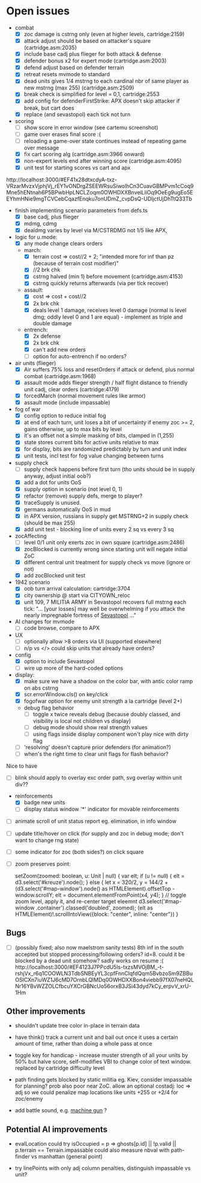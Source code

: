 # Open issues

- combat
  - [x] zoc damage is cstrng only (even at higher levels, cartridge:2159)
  - [x] attack adjust should be based on attacker's square (cartridge.asm:2035)
  - [x] include base cadj plus flieger for both attack & defense
  - [x] defender bonus x2 for expert mode (cartridge.asm:2003)
  - [x] defend adjust based on defender terrain
  - [x] retreat resets mvmode to standard
  - [x] dead units gives 1/4 mstrng to each cardinal nbr of same player as new mstrng (max 255) (cartridge.asm:2509)
  - [x] break check is simplified for level = 0,1, cartridge:2553
  - [x] add config for defenderFirstStrike: APX doesn't skip attacker if break, but cart does
  - [x] replace (and sevastopol) each tick not turn

- scoring
  - [ ] show score in error window (see cartemu screenshot)
  - [ ] game over erases final score :(
  - [ ] reloading a game-over state continues instead of repeating game over message
  - [x] fix cart scoring alg (cartridge.asm:3966 onward)
  - [x] non-expert levels end after winning score (cartridge.asm:4095)
  - [x] unit test for starting scores vs cart and apx

http://localhost:3000/#EF41x28dtxcdyA-txz-VRzarMvzxVjphjVj_rEY1vONDrgZSEEWRsuSiwoIhCn3CuavGBMPvm1cCoq9Mne5hENtnah6P5BPwbHpLNCLZoqm0OWHDXXBnveiLiiOq9OeEg9ugEo5EEYhmHNie9mgTCVCebCqazfEnqku7onUDmZ_cvpDsQ-UDljctUjDhTtQ33Tb

- finish implementing scenario parameters from defs.ts
  - [x] base cadj, plus flieger
  - [x] mdmg, cdmg
  - [x] dealdmg varies by level via M/CSTRDMG not 1/5 like APX,

- logic for u.mode:
  - [x] any mode change clears orders
  - march:
    - [x] terrain cost => cost//2 + 2; "intended more for inf than pz (because of terrain cost modifier)"
    - [x] //2 brk chk
    - [x] cstrng halved (min 1) before movement (cartridge.asm:4153)
    - [x] cstrng quickly returns afterwards (via per tick recover)
  - assault:
    - [x] cost => cost + cost//2
    - [x] 2x brk chk
    - [x] deals level 1 damage, receives level 0 damage (normal is level dmg; oddly level 0 and 1 are equal) - implement as triple and double damage
  - entrench:
    - [x] 2x defense
    - [x] 2x brk chk
    - [x] can't add new orders
    - [ ] option for auto-entrench if no orders?

- air units (flieger)
  - [x] Air suffers 75% loss and resetOrders if attack or defend, plus normal combat (cartridge.asm:1968)
  - [x] assault mode adds flieger strength / half flight distance to friendly unit cadj, clear orders (cartridge:4179)
  - [x] forcedMarch (normal movement rules like armor)
  - [x] assault mode (include impassable)

- fog of war
  - [x] config option to reduce initial fog
  - [x] at end of each turn, unit loses a bit of uncertainty if enemy zoc >= 2, gains otherwise, up to max bits by level
  - [x] it's an offset not a simple masking of bits, clamped in (1,255)
  - [x] state stores current bits for active units relative to max
  - [x] for display, bits are randomized predictably by turn and unit index
  - [x] unit tests, incl test for fog value changing between turns

- supply check
  - [ ] supply check happens before first turn (tho units should be in supply anyway, adjust initial oob?)
  - [x] add a dot for units OoS
  - [x] supply option in scenario (not level 0, 1)
  - [x] refactor (remove) supply defs, merge to player?
  - [x] traceSupply is unused.
  - [x] germans automatically OoS in mud
  - [x] in APX version, russians in supply get MSTRNG+2 in supply check (should be max 255)
  - [x] add unit test - blocking line of units every 2 sq vs every 3 sq

- zocAffecting
  - [ ] level 0/1 unit only exerts zoc in own square (cartridge.asm:2486)
  - [x] zocBlocked is currently wrong since starting unit will negate initial ZoC
  - [x] different central unit treatment for supply check vs move (ignore or not)
  - [x] add zocBlocked unit test

- 1942 scenario
  - [x] oob turn arrival calculation: cartridge:3704
  - [x] city ownership @ start via CITYOWN_reloc
  - [x] unit 109, 7 MILITIA ARMY in Sevastopol recovers full mstrng each tick:
    "... [your losses] may well be overwhelming if you attack the nearly impregnable fortress of
    [Sevastopol](https://en.wikipedia.org/wiki/Siege_of_Sevastopol_(1941%E2%80%931942)) ..."

- AI changes for mvmode
  - [ ] code browse, compare to APX

- UX
  - [ ] optionally allow >8 orders via UI (supported elsewhere)
  - [ ] n/p vs </> could skip units that already have orders?

- config
  - [x] option to include Sevastopol
  - [ ] wire up more of the hard-coded options

- display:
  - [x] make sure we have a shadow on the color bar, with antic color ramp on abs cstrng
  - [x] scr.errorWindow.cls() on key/click
  - [x] fogofwar option for enemy unit strength a la cartridge (level 2+)
  - debug flag behavior
    - [ ] toggle x twice reveals debug (because doubly classed, and visibility is local not children vs display)
    - [ ] debug mode should show real strength values
    - [ ] using flags inside display component won't play nice with dirty flag
  - [ ] 'resolving' doesn't capture prior defenders (for animation?)
  - [ ] when's the right time to clear unit flags for flash behavior?

Nice to have

- [ ] blink should apply to overlay exc order path, svg overlay within unit div??

- reinforcements
  - [x] badge new units
  - [ ] display status window '*' indicator for movable reinforcements

- [ ] animate scroll of unit status report eg. elimination, in info window

- [ ] update title/hover on click (for supply and zoc in debug mode; don't want to change rng state)

- [ ] some indicator for zoc (both sides?) on click square

- [ ] zoom preserves point:

     setZoom(zoomed: boolean, u: Unit | null) {
        var elt;
        if (u != null) {
            elt = d3.select('#kreuze').node();
        } else {
            let x = 320/2,
                y = 144/2 + (d3.select('#map-window').node() as HTMLElement).offsetTop - window.scrollY;
            elt = document.elementFromPoint(x*4, y*4);
        }
        // toggle zoom level, apply it, and re-center target eleemnt
        d3.select('#map-window .container').classed('doubled', zoomed);
        (elt as HTMLElement)!.scrollIntoView({block: "center", inline: "center"})
    }

## Bugs

- [ ] (possibly fixed; also now maelstrom sanity tests) 8th inf in the south accepted but stopped processing/following orders?  id=8. could it be blocked by a dead unit somehow?  sadly works on resume :(  http://localhost:3000/#EF4123J7PPcdU5ls-txzsMVOjBM_-t-rshjVx_r6q1COOWLN3TdbSNBEyYL3cpfFnnClqfdQqm5BvbzoSm9ZBBuOSlCXn7iuWZ1J6cMD7OrnbLQIMDq0OWHDXXBon4viebb97fX07neHQLNr16YBvWZZOLCfbcuYXCrGBNcUo56orxB3JSi43dyd7kCy_erpvV_xrU-1Hm


## Other improvements

- shouldn't update tree color in-place in terrain data

- have think() track a current unit and bail out once it uses a certain amount of time,
  rather than doing a whole pass at once

- toggle key for handicap - increase muster strength of all your units by 50% but halve score,
  self-modifies VBI to change color of text window.  replaced by cartridge difficulty level

- path finding gets blocked by static militia eg. Kiev, consider impassable for planning?  prob also poor near ZoC.  allow an optional costadj: loc => adj so we could penalize map locations like units +255 or +2/4 for zoc/enemy

- add battle sound, e.g. [machine gun](https://archive.org/details/MachineGunSoundEffects/Machine%2BGun%2B4.mp3) ?

## Potential AI improvements

- evalLocation could try isOccupied = p => ghosts[p.id] || !p.valid || p.terrain == Terrain.impassable
    could also measure nbval with path-finder vs manhattan (general point)

- try linePoints with only adj column penalties, distinguish impassable vs unit?
